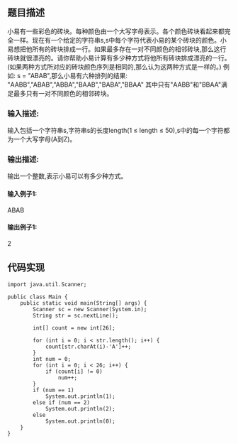 ## 题目描述
小易有一些彩色的砖块。每种颜色由一个大写字母表示。各个颜色砖块看起来都完全一样。现在有一个给定的字符串s,s中每个字符代表小易的某个砖块的颜色。小易想把他所有的砖块排成一行。如果最多存在一对不同颜色的相邻砖块,那么这行砖块就很漂亮的。请你帮助小易计算有多少种方式将他所有砖块排成漂亮的一行。(如果两种方式所对应的砖块颜色序列是相同的,那么认为这两种方式是一样的。)
例如: s = "ABAB",那么小易有六种排列的结果:
"AABB","ABAB","ABBA","BAAB","BABA","BBAA"
其中只有"AABB"和"BBAA"满足最多只有一对不同颜色的相邻砖块。 
### 输入描述:
输入包括一个字符串s,字符串s的长度length(1 ≤ length ≤ 50),s中的每一个字符都为一个大写字母(A到Z)。


### 输出描述:
输出一个整数,表示小易可以有多少种方式。

#### 输入例子1:
ABAB

#### 输出例子1:
2

## 代码实现
```
import java.util.Scanner;

public class Main {
    public static void main(String[] args) {
        Scanner sc = new Scanner(System.in);
        String str = sc.nextLine();

        int[] count = new int[26];

        for (int i = 0; i < str.length(); i++) {
            count[str.charAt(i)-'A']++;
        }
        int num = 0;
        for (int i = 0; i < 26; i++) {
            if (count[i] != 0)
                num++;
        }
        if (num == 1)
            System.out.println(1);
        else if (num == 2)
            System.out.println(2);
        else
            System.out.println(0);
    }
}
```